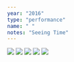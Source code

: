 ```yaml
---
year: "2016"
type: "performance"
name: " "
notes: "Seeing Time"
---
```


![](Performance_Instillation2015-2018/SeeingTime,performance,2016/SeeingTime,performance,(1).jpeg)
![](Performance_Instillation2015-2018/SeeingTime,performance,2016/SeeingTime,performance,(2).jpeg)
![](Performance_Instillation2015-2018/SeeingTime,performance,2016/SeeingTime,performance,(3).jpeg)
![](Performance_Instillation2015-2018/SeeingTime,performance,2016/SeeingTime,performance,(4).jpeg)
![](Performance_Instillation2015-2018/SeeingTime,performance,2016/SeeingTime,performance,(5).jpeg)

